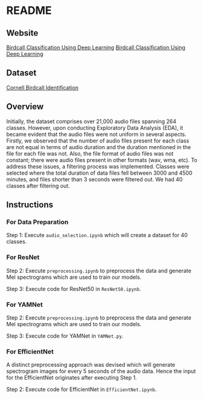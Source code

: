# README

## Website
[Birdcall Classification Using Deep Learning](https://rahulchhatbar.github.io/Birdcall-Classification-Using-Deep-Learning/)
<a href="https://readme.com/](https://rahulchhatbar.github.io/Birdcall-Classification-Using-Deep-Learning/" target="_blank">Birdcall Classification Using Deep Learning</a>

## Dataset
[Cornell Birdcall Identification](https://www.kaggle.com/competitions/birdsong-recognition/data)

## Overview
Initially, the dataset comprises over 21,000 audio files spanning 264 classes. However, upon conducting Exploratory Data Analysis (EDA), it became evident that the audio files were not uniform in several aspects. Firstly, we observed that the number of audio files present for each class are not equal in terms of audio duration and the duration mentioned in the file for each file was not. Also, the file format of audio files was not constant; there were audio files present in other formats (wav, wma, etc). To address these issues, a filtering process was implemented. Classes were selected where the total duration of data files fell between 3000 and 4500 minutes, and files shorter than 3 seconds were filtered out. We had 40 classes after filtering out.

## Instructions

### For Data Preparation

Step 1: Execute `audio_selection.ipynb` which will create a dataset for 40 classes.

### For ResNet

Step 2: Execute `preprocessing.ipynb` to preprocess the data and generate Mel spectrograms which are used to train our models.

Step 3: Execute code for ResNet50 in `ResNet50.ipynb`.

### For YAMNet

Step 2: Execute `preprocessing.ipynb` to preprocess the data and generate Mel spectrograms which are used to train our models.

Step 3: Execute code for YAMNet in `YAMNet.py`.

### For EfficientNet

A distinct preprocessing approach was devised which will generate spectrogram images for every 5 seconds of the audio data. Hence the input for the EfficientNet originates after executing Step 1.

Step 2: Execute code for EfficientNet in `EfficientNet.ipynb`.
